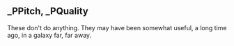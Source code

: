 ## _PPitch, _PQuality

These don't do anything. They may have been somewhat useful, a long time ago, in a galaxy far, far away.